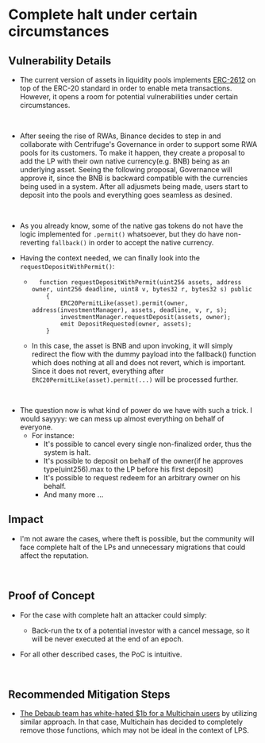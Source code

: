 # Complete halt under certain circumstances


## Vulnerability Details
* The current version of assets in liquidity pools implements [ERC-2612](https://eips.ethereum.org/EIPS/eip-2612) on top of the ERC-20 standard in order to enable meta transactions. However, it opens a room for potential vulnerabilities under certain circumstances.  

</br>

* After seeing the rise of RWAs, Binance decides to step in and collaborate with Centrifuge's Governance in order to support some RWA pools for its customers. To make it happen, they create a proposal to add the LP with their own native currency(e.g. BNB) being as an underlying asset. Seeing the following proposal, Governance will approve it, since the BNB is backward compatible with the currencies being used in a system. After all adjusmets being made, users start to deposit into the pools and everything goes seamless as desined. 
  
</br>

* As you already know, some of the native gas tokens do not have the logic implemented for `.permit()` whatsoever, but they do have non-reverting `fallback()` in order to accept the native currency. 

* Having the context needed, we can finally look into the `requestDepositWithPermit()`: 

  * ```Solidity
      function requestDepositWithPermit(uint256 assets, address owner, uint256 deadline, uint8 v, bytes32 r, bytes32 s) public 
        {
            ERC20PermitLike(asset).permit(owner, address(investmentManager), assets, deadline, v, r, s);
            investmentManager.requestDeposit(assets, owner);
            emit DepositRequested(owner, assets);
        }

  * In this case, the asset is BNB and upon invoking, it will simply redirect the flow with the dummy payload into the fallback() function which does nothing at all and does not revert, which is important. Since it does not revert, everything after `ERC20PermitLike(asset).permit(...)` will be processed further. 

</br>

* The question now is what kind of power do we have with such a trick. I would sayyyy: we can mess up almost everything on behalf of everyone. 
  * For instance: 
    * It's possible to cancel every single non-finalized order, thus the system is halt.
    * It's possible to deposit on behalf of the owner(if he approves type(uint256).max to the LP before his first deposit)
    * It's possible to request redeem for an arbitrary owner on his behalf.
    * And many more ...

## Impact
* I'm not aware the cases, where theft is possible, but the community will face complete halt of the LPs and unnecessary migrations that could affect the reputation. 

</br>

## Proof of Concept

* For the case with complete halt an attacker could simply: 
  * Back-run the tx of a potential investor with a cancel message, so it will be never executed at the end of an epoch. 

* For all other described cases, the PoC is intuitive.
  

</br>

## Recommended Mitigation Steps
- [The Debaub team has white-hated $1b for a Multichain users](https://media.dedaub.com/phantom-functions-and-the-billion-dollar-no-op-c56f062ae49f) by utilizing similar approach. In that case, Multichain has decided to completely remove those functions, which may not be ideal in the context of LPS. 